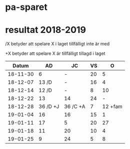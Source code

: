 # pa-sparet

# resultat 2018-2019

/X betyder att spelare X i laget tillfälligt inte är med

+X betyder att spelare X är tillfälligt tillagd i laget

Datum|AD|JC|VS|O|
-----------|-----|-----|-----|-----|
18-11-30 |6|-|20|5|
18-12-07 |13 /D|-|16|4|
18-12-14 |12 /D|-|8|10|
18-12-22 |13|14|24| - |
18-12-28 |36 /D +J| 36 /C +A | 7 | 12 +fam |
19-01-04 | 16 | 16 | 15 | 1 |
19-01-11 | 17 | 5 | 20 | 27 |
19-01-18 | 11 | 20 | 10 | 4 |
19-01-25 | 9 | 24 | 5 | 8 |
